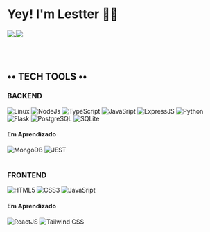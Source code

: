 # Yey! I'm Lestter 👋🤓

<a href="https://github.com/anuraghazra/github-readme-stats">
  <img align="center" src="https://github-readme-stats.vercel.app/api?username=lestterx&hide=&show=reviews&show_icons=true&theme=midnight-purple&custom_title=StatsO'Mine&rank_icon=github" />
</a>
<a href="https://github.com/anuraghazra/github-readme-stats">
  <img align="center" src="https://github-readme-stats.vercel.app/api/top-langs/?username=lestterx&layout=donut-vertical&theme=midnight-purple" />
</a>

<br><br>
## •• TECH TOOLS ••
### BACKEND
<div>
  <img alt='Linux' src='https://img.shields.io/badge/Linux-FCC624?style=for-the-badge&logo=linux&logoColor=black' />
  <img alt='NodeJs' src='https://img.shields.io/badge/Node.js-43853D?style=for-the-badge&logo=node.js&logoColor=white' />
  <img alt='TypeScript' src='https://img.shields.io/badge/TypeScript-007ACC?style=for-the-badge&logo=typescript&logoColor=white' />
  <img alt='JavaSript' src='https://img.shields.io/badge/JavaScript-323330?style=for-the-badge&logo=javascript&logoColor=F7DF1E' />
  <img alt='ExpressJS' src='https://img.shields.io/badge/Express.js-404D59?style=for-the-badge' />
  <img alt='Python' src='https://img.shields.io/badge/Python-14354C?style=for-the-badge&logo=python&logoColor=white' />
  <img alt='Flask' src='https://img.shields.io/badge/Flask-000000?style=for-the-badge&logo=flask&logoColor=white' />
  <img alt='PostgreSQL' src='https://img.shields.io/badge/PostgreSQL-316192?style=for-the-badge&logo=postgresql&logoColor=white' />
  <img alt='SQLite' src='https://img.shields.io/badge/SQLite-07405E?style=for-the-badge&logo=sqlite&logoColor=white' />
</div>

#### Em Aprendizado
<div>
  <img alt='MongoDB' src='https://img.shields.io/badge/MongoDB-4EA94B?style=for-the-badge&logo=mongodb&logoColor=white' />
  <img alt='JEST' src='https://img.shields.io/badge/Jest-323330?style=for-the-badge&logo=Jest&logoColor=white' />
</div>

<br>

### FRONTEND
<div>
  <img alt='HTML5' src='https://img.shields.io/badge/HTML5-E34F26?style=for-the-badge&logo=html5&logoColor=white' />
  <img alt='CSS3' src='https://img.shields.io/badge/CSS3-1572B6?style=for-the-badge&logo=css3&logoColor=white' />
  <img alt='JavaSript' src='https://img.shields.io/badge/JavaScript-323330?style=for-the-badge&logo=javascript&logoColor=F7DF1E' />
</div>

#### Em Aprendizado
<div>
  <img alt='ReactJS' src='https://img.shields.io/badge/React-20232A?style=for-the-badge&logo=react&logoColor=61DAFB' />
  <img alt='Tailwind CSS' src='https://img.shields.io/badge/Tailwind_CSS-38B2AC?style=for-the-badge&logo=tailwind-css&logoColor=white' />
</div>
<!-- ANOTAÇÕES PARA VOCÊ QUE ESTÁ INICIANO
Git Stats >> https://github.com/anuraghazra/github-readme-stats/blob/master/readme.md#customization
MarkDown >> https://docs.pipz.com/central-de-ajuda/learning-center/guia-basico-de-markdown#open
Vários Ícones >> https://emojipedia.org/search/?q=bag
Badges >> https://dev.to/envoy_/150-badges-for-github-pnk#contents
-->

<!--
**LestterX/lestterx** is a ✨ _special_ ✨ repository because its `README.md` (this file) appears on your GitHub profile.

Here are some ideas to get you started:

- 🔭 I’m currently working on ...
- 🌱 I’m currently learning ...
- 👯 I’m looking to collaborate on ...
- 🤔 I’m looking for help with ...
- 💬 Ask me about ...
- 📫 How to reach me: ...
- 😄 Pronouns: ...
- ⚡ Fun fact: ...
-->

<!--
  [![Anurag's GitHub stats](https://github-readme-stats.vercel.app/api?username=lestterx&hide=&show=reviews&show_icons=true&theme=midnight-purple&custom_title=StatsO'Mine&rank_icon=github)](https://github.com/anuraghazra/github-readme-stats)
  [![Top Langs](https://github-readme-stats.vercel.app/api/top-langs/?username=lestterx&layout=donut-vertical&theme=midnight-purple)](https://github.com/anuraghazra/github-readme-stats)
  -->
